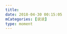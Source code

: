 ```yaml
---
title: 
date: 2018-04-30 00:15:05
mCategories: [说说]
type: moment
---
```


<div id="pics-20180430001505"></div>

<script src="/lib/moment/pics.js"></script>
<script>
var data = [
    {"link": "2018-04-30_000000.jpeg", "type": "shuoshuo"}
];
picsRender(data, "pics-20180430001505");
</script>
